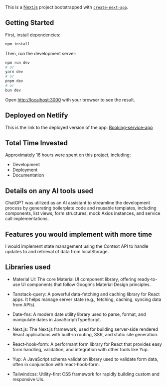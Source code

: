 This is a [Next.js](https://nextjs.org) project bootstrapped with [`create-next-app`](https://nextjs.org/docs/app/api-reference/cli/create-next-app).

## Getting Started

First, install dependencies:

```bash
npm install
```

Then, run the development server:
```bash
npm run dev
# or
yarn dev
# or
pnpm dev
# or
bun dev
```

Open [http://localhost:3000](http://localhost:3000) with your browser to see the result.



## Deployed on Netlify

This is the link to the deployed version of the app: 
[Booking-service-app](https://booking-service-app.netlify.app)

## Total Time Invested
Approximately 16 hours were spent on this project, including:

- Development
- Deployment
- Documentation


## Details on any AI tools used
ChatGPT was utilized as an AI assistant to streamline the development process by generating boilerplate code and reusable templates, including components, list views, form structures, mock Axios instances, and service call implementations.

## Features you would implement with more time
I would implement state management using the Context API to handle updates to and retrieval of data from localStorage.

## Libraries used

- Material UI:
The core Material UI component library, offering ready-to-use UI components that follow Google's Material Design principles.


- Tanstack-query:
A powerful data-fetching and caching library for React apps. It helps manage server state (e.g., fetching, caching, syncing data from APIs).

- Date-fns:
A modern date utility library used to parse, format, and manipulate dates in JavaScript/TypeScript.

- Next.js:
The Next.js framework, used for building server-side rendered React applications with built-in routing, SSR, and static site generation.

- React-hook-form:
A performant form library for React that provides easy form handling, validation, and integration with other tools like Yup.

- Yup:
A JavaScript schema validation library used to validate form data, often in conjunction with react-hook-form.

- Tailwindcss: Utility-first CSS framework for rapidly building custom and responsive UIs.
